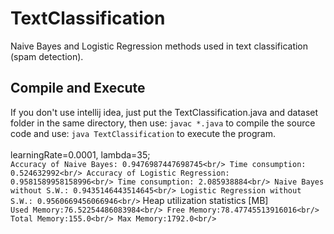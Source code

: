 # TextClassification
Naive Bayes and Logistic Regression methods used in text classification (spam detection).
## Compile and Execute
If you don't use intellij idea, just put the TextClassification.java and dataset folder in the same directory, then use: 
 `javac *.java` 
 to compile the source code and use: 
 `java TextClassification`
 to execute the program.<br/>
 <br/>
  learningRate=0.0001, lambda=35;<br/>
  `Accuracy of Naive Bayes: 0.9476987447698745<br/>
  Time consumption: 0.524632992<br/>
  Accuracy of Logistic Regression: 0.9581589958158996<br/>
  Time consumption: 2.085938884<br/>
  Naive Bayes without S.W.: 0.9435146443514645<br/>
  Logistic Regression without S.W.: 0.9560669456066946<br/>`
  Heap utilization statistics [MB]<br/>
  `Used Memory:76.52254486083984<br/>
  Free Memory:78.47745513916016<br/>
  Total Memory:155.0<br/>
  Max Memory:1792.0<br/>`
